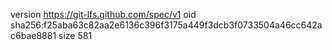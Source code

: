 version https://git-lfs.github.com/spec/v1
oid sha256:f25aba63c82aa2e6136c396f3175a449f3dcb3f0733504a46cc642ac6bae8881
size 581

